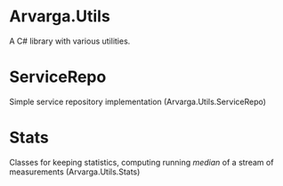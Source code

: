 # Arvarga.Utils
A C# library with various utilities.

# ServiceRepo
Simple service repository implementation (Arvarga.Utils.ServiceRepo)

# Stats
Classes for keeping statistics, computing running *median* of a stream of measurements  (Arvarga.Utils.Stats)

